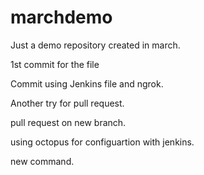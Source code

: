 # marchdemo
Just a demo repository created in march.

1st commit for the file

Commit using Jenkins file and ngrok.


Another try for pull request.

pull request on new branch.

using octopus for configuartion with jenkins.

new command.